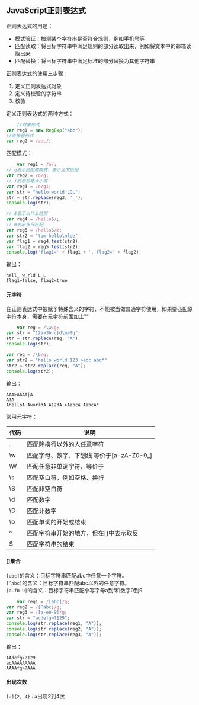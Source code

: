 ## JavaScript正则表达式

正则表达式的用途：

- 模式验证：检测某个字符串是否符合规则，例如手机号等
- 匹配读取：将目标字符串中满足规则的部分读取出来，例如将文本中的邮箱读取出来
- 匹配替换：将目标字符串中满足标准的部分替换为其他字符串

正则表达式的使用三步骤：

1. 定义正则表达式对象
2. 定义待校验的字符串
3. 校验

定义正则表达式的两种方式：

```js
    //对象形式
var reg1 = new RegExp("abc");
//直接量形式
var reg2 = /abc/;
```

匹配模式：

```javascript
    var reg1 = /o/;
// g表示匹配的模式，表示全文匹配
var reg2 = /o/g;
// i表示忽略大小写
var reg3 = /o/gi;
var str = "hello world LOL";
str = str.replace(reg3, '_');
console.log(str);

// $表示以什么结尾
var reg4 = /hello$/;
// m表示多行匹配
var reg5 = /hello$/m;
var str2 = "tom hello\nlee"
var flag1 = reg4.test(str2);
var flag2 = reg5.test(str2);
console.log('flag1=' + flag1 + ', flag2=' + flag2);
```

输出：

```
hell_ w_rld L_L
flag1=false, flag2=true
```

#### 元字符

在正则表达式中被赋予特殊含义的字符，不能被当做普通字符使用，如果要匹配原字符本身，需要在元字符前面加上"\"

```js
    var reg = /\w/g;
var str = "12a>3b_c|d\ne?g";
str = str.replace(reg, "A");
console.log(str);

var reg = /\b/g;
var str2 = "hello world 123 >abc abc*"
str2 = str2.replace(reg, "A");
console.log(str2);
```

输出：

```
AAA>AAAA|A
A?A
AhelloA AworldA A123A >AabcA AabcA*
```

常用元字符：

| 代码 | 说明 |
| ---- | ---- |
| . | 匹配除换行以外的人任意字符 |
| \w | 匹配字母、数字、下划线 等价于[a-zA-Z0-9_] |
| \W | 匹配任意非单词字符，等价于 |
| \s | 匹配空白符，例如空格、换行 |
| \S | 匹配非空白符 |
| \d | 匹配数字 |
| \D | 匹配非数字 |
| \b | 匹配单词的开始或结束 |
| ^ | 匹配字符串开始的地方，但在[]中表示取反 |
| $ | 匹配字符串的结束 |

#### []集合

`[abc]`的含义：目标字符串匹配abc中任意一个字符。  
`[^abc]`的含义：目标字符串匹配abc以外的任意字符。  
`[a-f0-9]`的含义：目标字符串匹配小写字母a到f和数字0到9

```js
    var reg1 = /[abc]/g;
var reg2 = /[^abc]/g;
var reg3 = /[a-e0-9]/g;
var str = "acdefg>?129";
console.log(str.replace(reg1, "A"));
console.log(str.replace(reg2, "A"));
console.log(str.replace(reg3, "A"));
```

输出：

```
AAdefg>?129
acAAAAAAAAA
AAAAfg>?AAA
```

#### 出现次数

`[a]{2, 4}` : a出现2到4次